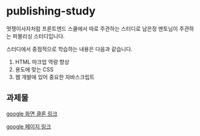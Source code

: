 # publishing-study

멋쟁이사자처럼 프론트엔드 스쿨에서 따로 주관하는 스터디로 남은정 멘토님이 주관하는 퍼블리싱 스터디입니다.

스터디에서 중점적으로 학습하는 내용은 다음과 같습니다.

1. HTML 마크업 역량 향상
2. 용도에 맞는 CSS
3. 웹 개발에 있어 중요한 자바스크립트

## 과제물

[google 화면 클론 링크](https://github.com/yooss2006/publishing-study/blob/main/google%20%ED%99%94%EB%A9%B4%20%ED%81%B4%EB%A1%A0/google.md)

[google 페이지 링크](https://yooss2006.github.io/publishing-study/google%20%ED%99%94%EB%A9%B4%20%ED%81%B4%EB%A1%A0/google.html)
